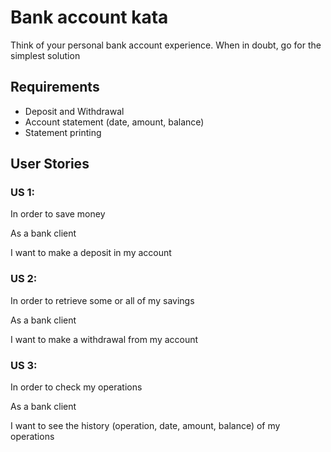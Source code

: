 # Bank account kata

Think of your personal bank account experience. When in doubt, go for the simplest solution

## Requirements
* Deposit and Withdrawal
* Account statement (date, amount, balance)
* Statement printing

## User Stories

### US 1:

In order to save money

As a bank client

I want to make a deposit in my account

### US 2:

In order to retrieve some or all of my savings

As a bank client

I want to make a withdrawal from my account

### US 3:

In order to check my operations

As a bank client

I want to see the history (operation, date, amount, balance) of my operations


